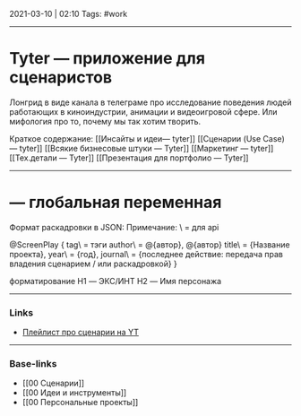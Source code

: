 2021-03-10 | 02:10
Tags: #work
___

# Tyter — приложение для сценаристов
Лонгрид в виде канала в телеграме про исследование поведения людей работающих в киноиндустрии, анимации и видеоигровой сфере. Или мифология про то, почему мы так хотим творить.

Краткое содержание:
[[Инсайты и идеи— tyter]]
[[Сценарии (Use Case) — tyter]]
[[Всякие бизнесовые штуки — Tyter]]
[[Маркетинг — tyter]]
[[Тех.детали — Tyter]]
[[Презентация для портфолио — Tyter]]



---

# — глобальная переменная

Формат раскадровки в JSON: 
Примечание: \ = для api

@ScreenPlay {
  tag\ = тэги
  author\ = @{автор}, @{автор}
  title\ = {Название проекта},
  year\ = {год},
  journal\ = {последнее действие: передача прав владения сценарием / или раскадровкой}
}

форматирование
H1 — ЭКС/ИНТ
H2 — Имя персонажа



___
### Links
- [Плейлист про сценарии на YT](https://www.youtube.com/playlist?list=PLq4784Ot1oyzWOSEkJP_vIe8oCbavGWSi)

___
### Base-links
- [[00 Сценарии]]
- [[00 Идеи и инструменты]]
- [[00 Персональные проекты]]

